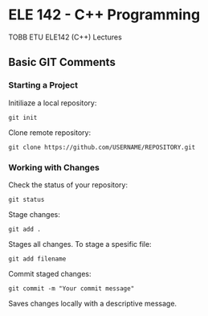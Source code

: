 # ELE 142 - C++ Programming
TOBB ETU ELE142 (C++) Lectures

## Basic GIT Comments
### Starting a Project
Initiliaze a local repository:
```
git init
```
Clone remote repository:
```
git clone https://github.com/USERNAME/REPOSITORY.git
```
### Working with Changes
Check the status of your repository:
```
git status
```
Stage changes:
```
git add .
```
Stages all changes.
To stage a spesific file:
``` 
git add filename
```
Commit staged changes:
```
git commit -m "Your commit message"
```
Saves changes locally with a descriptive message.